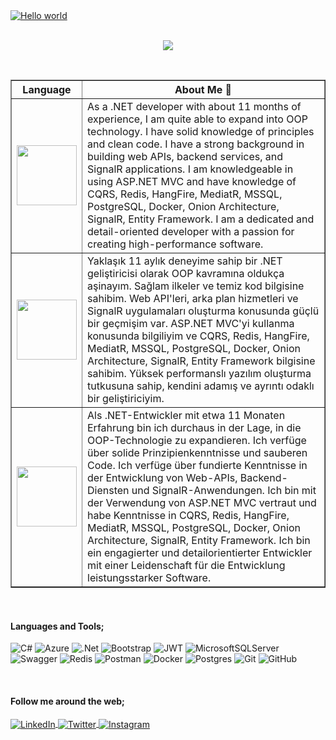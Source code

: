 <div>
  <a target="_blank" rel="noopener noreferrer nofollow" href="https://github.com/muhammedyucedag/banner/blob/main/muhammedyucedag.png"><img src="https://github.com/muhammedyucedag/banner/blob/main/muhammedyucedag.png" alt="Hello world" style="max-width: 100%;"></a>
 </div>
 
<br>

<p align="center">
    <img src="https://readme-typing-svg.herokuapp.com?font=Fira+Code&pause=1000&random=false&width=700&height=40&lines=Hello+Welcome+to+my+Github+page;I+am+a+Back+End+Software+Developer">
</p>

<br>

<table border="1" width="70%" cellpadding="10" cellspacing="10">
    <thead>
      <tr>
        <th>Language</th>
        <th>About Me 💬</th>
      </tr>
    </thead>
    <tbody>
        <tr>
            <td><img src="https://bewerbung.co/wp-content/uploads/2018/07/bewerbung-englisch.jpg" width='96'></td>
            <td>As a .NET developer with about 11 months of experience, I am quite able to expand into OOP technology. I have solid knowledge of principles and clean code. I have a strong background in building web APIs, backend services, and SignalR applications.
I am knowledgeable in using ASP.NET MVC and have knowledge of CQRS, Redis, HangFire, MediatR, MSSQL, PostgreSQL, Docker, Onion Architecture, SignalR, Entity Framework.
I am a dedicated and detail-oriented developer with a passion for creating high-performance software.
            </td>
         </tr>
          <tr>
            <td><img src="https://upload.wikimedia.org/wikipedia/commons/thumb/b/b4/Flag_of_Turkey.svg/1200px-Flag_of_Turkey.svg.png" width='96'></td>
            <td>Yaklaşık 11 aylık deneyime sahip bir .NET geliştiricisi olarak OOP kavramına oldukça aşinayım. Sağlam ilkeler ve temiz kod bilgisine sahibim. Web API'leri, arka plan hizmetleri ve SignalR uygulamaları oluşturma konusunda güçlü bir geçmişim var.
ASP.NET MVC'yi kullanma konusunda bilgiliyim ve CQRS, Redis, HangFire, MediatR, MSSQL, PostgreSQL, Docker, Onion Architecture, SignalR, Entity Framework bilgisine sahibim.
Yüksek performanslı yazılım oluşturma tutkusuna sahip, kendini adamış ve ayrıntı odaklı bir geliştiriciyim.</td>
          </tr>
          <tr>
            <td><img src="https://upload.wikimedia.org/wikipedia/en/thumb/b/ba/Flag_of_Germany.svg/1200px-Flag_of_Germany.svg.png" width='96'></td>
            <td>Als .NET-Entwickler mit etwa 11 Monaten Erfahrung bin ich durchaus in der Lage, in die OOP-Technologie zu expandieren. Ich verfüge über solide Prinzipienkenntnisse und sauberen Code. Ich verfüge über fundierte Kenntnisse in der Entwicklung von Web-APIs, Backend-Diensten und SignalR-Anwendungen.
Ich bin mit der Verwendung von ASP.NET MVC vertraut und habe Kenntnisse in CQRS, Redis, HangFire, MediatR, MSSQL, PostgreSQL, Docker, Onion Architecture, SignalR, Entity Framework.
Ich bin ein engagierter und detailorientierter Entwickler mit einer Leidenschaft für die Entwicklung leistungsstarker Software.</td>
          </tr>
    </tbody>
</table>

<br>

<h4>Languages and Tools;</h4>

![C#](https://img.shields.io/badge/C%23-6e3a7c?logo=CSharp) 
![Azure](https://img.shields.io/badge/azure-%230072C6.svg?style=flat&logo=azure-devops&logoColor=white) 
![.Net](https://img.shields.io/badge/.NET-5C2D91?style=flat&logo=.net&logoColor=white) 
![Bootstrap](https://img.shields.io/badge/bootstrap-%23563D7C.svg?style=flat&logo=bootstrap&logoColor=white) 
![JWT](https://img.shields.io/badge/JWT-black?style=flat&logo=JSON%20web%20tokens) 
![MicrosoftSQLServer](https://img.shields.io/badge/Microsoft%20SQL%20Sever-CC2927?style=flat&logo=microsoft%20sql%20server&logoColor=white) 
![Swagger](https://img.shields.io/badge/-Swagger-%23Clojure?style=flat&logo=swagger&logoColor=white) 
![Redis](https://img.shields.io/badge/Redis-902626?logo=redis) 
![Postman](https://img.shields.io/badge/Postman-FF6C37?style=flat&logo=postman&logoColor=white) 
![Docker](https://img.shields.io/badge/docker-%230db7ed.svg?style=flat&logo=docker&logoColor=white) 
![Postgres](https://img.shields.io/badge/postgres-%23316192.svg?style=flat&logo=postgresql&logoColor=white)
![Git](http://img.shields.io/badge/-Git-F1502F?style=flat&logo=git&logoColor=FFFFFF)
![GitHub](http://img.shields.io/badge/-Github-000000?style=flat&logo=github&logoColor=FFFFFF)

<br>

   <div>
        <h4>Follow me around the web;</h4>
    </div>
    <div>
        <a href="https://www.linkedin.com/in/muhammed-y%C3%BCceda%C4%9F-187533250/" target="_blank">
            <img align="center" src="https://img.shields.io/badge/LinkedIn-%230077B5.svg?&style=flat-square&logo=linkedin&logoColor=white" alt="LinkedIn">
        </a>
        <a href="https://medium.com/@muhammedyucedag" target="_blank"  rel="noopener">
            <img align="center" src="https://img.shields.io/badge/Medium-%23333.svg?style=flat-square&logo=medium&logoColor=white" alt="Twitter">
        </a>
        <a href="https://www.instagram.com/muhammedyuceedag/" target="_blank">
            <img align="center" src="https://img.shields.io/badge/Instagram-%23E4405F.svg?&style=flat-square&logo=instagram&logoColor=white" alt="Instagram">
        </a>
    </div>
    


